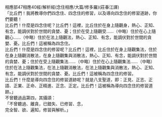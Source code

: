 相應部47相應40經/解析經(念住相應/大篇/修多羅)(莊春江譯)  
「比丘們！我將教導你們四念住、四念住的修習，以及導向四念住的修習道跡，你們要聽！  
比丘們！什麼是四念住呢？比丘們！這裡，比丘住於在身上隨觀身，熱心、正知、有念，能調伏對於世間的貪婪、憂；住於在受上隨觀受……（中略）住於在心上隨觀心……（中略）住於在法上隨觀法，熱心、正知、有念，能調伏對於世間的貪婪、憂。比丘們！這被稱為四念住。  
比丘們！什麼是四念住的修習呢？比丘們！這裡，比丘住於在身上隨觀集法，住於在身上隨觀消散法，在身上隨觀集與消散法，熱心、正知、有念，能調伏對於世間的貪婪、憂；住於在受上隨觀集法……（中略）住於在心上隨觀集法……（中略）住於在法上隨觀集法，在法上隨觀消散法，在法上隨觀集與消散法，熱心、正知、有念，能調伏對於世間的貪婪、憂。比丘們！這被稱為四念住的修習。  
比丘們！什麼是導向四念住的修習道跡呢？就是八支聖道，即：正見、正志、正語、正業、正命、正精進、正念、正定。比丘們！這被稱為導向四念住的修習道跡。」  
不曾聽過品第四，其攝頌：  
「不曾聽過、離貪，已錯失、已修習、念，  
完全智、欲、遍知，修習與解析。」  
  
  
